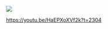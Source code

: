 <img src="https://s.natalian.org/2019-07-03/amazon-dynamodb-deep-dive-advanced-design-patterns-for-dynamodb-dat401-aws-reinvent-2018pdf-41-638.jpg">

https://youtu.be/HaEPXoXVf2k?t=2304
